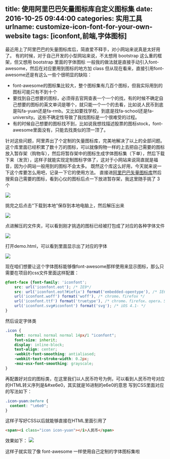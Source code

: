 title: 使用阿里巴巴矢量图标库自定义图标集
date: 2016-10-25 09:44:00
categories: 实用工具
urlname: customize-icon-font-for-your-own-website
tags: [iconfont,前端,字体图标]
---
最近用上了阿里巴巴的矢量图标库后，简直爱不释手，对小网站来说真是太好用了。
有的时候，对于自己开发的小型网站来说，不太想用 bootstrap 这么重的框架，但又想用 bootstrap 里面的字体图标
一般我的做法就是直接手动引入font-awesome，然后在对应要用到图标的地方加 class
但从现在看来，直接引用font-awesome还是有这么一些个很明显的缺陷：
<!--more-->

- font-awesome的图标集比较大，整个图标集有几百个图标，但我实际用到的图标可能只有不到十个
- 要找到自己想要的图标，必须得去官网查表一个一个的找，有的时候不确定自己想要的图标的英文单词是哪个，就只能一个一个的去看，比如说人民币到底是叫fa-yuan还是fa-rmb。又比如要找学校，到底是找fa-school还是fa-university。这些不确定性导致了我找图标是一个很难受的过程。
- 有的时候自己想要的图标找不到，比如说我想找描述股票的图标stock，font-awesome里面没有，只能去找类似的顶一顶了。

针对这些问题，阿里弄出了个定制的矢量图标库，完美地解决了以上的全部问题。
这个库里面已经积累了数十万的图标，可以就像购物一样的上去把自己需要的图标放入暂存架（购物车），然后将暂存架中的图标生成字体图标集（下单），然后下载下来（发货），这样子就能实现定制图标字体了，这对于小网站来说简直就是福音，因为小网站一般用到的图标不会太多。
既然这个库这么好用，今天就来说一下这个库要怎么用吧，记录一下它的使用方法。
直接进[阿里巴巴矢量图标库](http://www.iconfont.cn/)然后搜索自己需要的图标，看到心仪的图标后点一下放进暂存架，我这里随手挑了 3 个

![](/images/tp_old/2016/10/3394769085.jpeg)

挑完之后点击“下载到本地”保存到本地电脑上，然后解压出来

![](/images/tp_old/2016/10/2041169918.jpeg)

点进解压的文件夹，可以看到刚才挑选的图标已经被打包成了对应的各种字体文件

![](/images/tp_old/2016/10/479568051.jpeg)

打开demo.html，可以看到里面显示出了对应的字体

![](/images/tp_old/2016/10/2436336547.jpeg)

现在咱们想要让这个字体图标能够像font-awesome那样使用<i class="icon icon"></i>来显示图标，那么只需要在项目的css文件里面这样配置：
```css
@font-face {font-family: 'iconfont';
    src: url('iconfont.eot'); /* IE9*/
    src: url('iconfont.eot?#iefix') format('embedded-opentype'), /* IE6-IE8 */
    url('iconfont.woff') format('woff'), /* chrome、firefox */
    url('iconfont.ttf') format('truetype'), /* chrome、firefox、opera、Safari, Android, iOS 4.2+*/
    url('iconfont.svg#iconfont') format('svg'); /* iOS 4.1- */
}
```
然后设定字体类
```css
.icon {
    font: normal normal normal 14px/1 "iconfont";
    font-size: inherit;
    display: inline-block;
    text-align: center;
    -webkit-font-smoothing: antialiased;
    -webkit-text-stroke-width: 0.2px;
    -moz-osx-font-smoothing: grayscale;
}
```
再配置好对应的图标类，在这里我们以人民币符号为例，可以看到人民币符号对应的HTML转义序列是&#xe6e0，其实就是16进制的e6e0的意思
写到CSS里面对应的写法如下：
```css
.icon-yuan:before {
  content: "\e6e0";
}
```
这样子写好CSS以后就能够直接在HTML里面引用了
```html
<span><i class="icon icon-yuan"></i>人民币</span>
```
效果如下：
![](/images/tp_old/2016/10/837291486.jpeg)

这样子就实现了像 font-awesome 一样使用自己定制的字体图标集啦